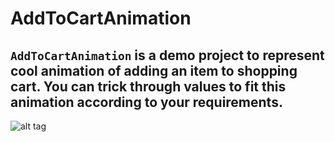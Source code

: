 # AddToCartAnimation

`AddToCartAnimation` is a demo project to represent cool animation of adding an item to shopping cart. You can trick through values to fit this animation according to your requirements.
--



![alt tag](https://github.com/Azilen/AddToCartAnimation/blob/master/AddtocartAnimation.gif)
